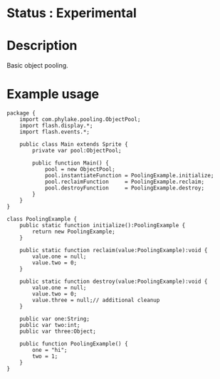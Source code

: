 Status : Experimental
=====================

Description
===========

Basic object pooling.

Example usage
=============

    package {
        import com.phylake.pooling.ObjectPool;
        import flash.display.*;
        import flash.events.*;

        public class Main extends Sprite {
            private var pool:ObjectPool;

            public function Main() {
                pool = new ObjectPool;
                pool.instantiateFunction = PoolingExample.initialize;
                pool.reclaimFunction     = PoolingExample.reclaim;
                pool.destroyFunction     = PoolingExample.destroy;
            }
        }
    }

    class PoolingExample {
        public static function initialize():PoolingExample {
            return new PoolingExample;
        }

        public static function reclaim(value:PoolingExample):void {
            value.one = null;
            value.two = 0;
        }

        public static function destroy(value:PoolingExample):void {
            value.one = null;
            value.two = 0;
            value.three = null;// additional cleanup
        }

        public var one:String;
        public var two:int;
        public var three:Object;

        public function PoolingExample() {
            one = "hi";
            two = 1;
        }
    }
